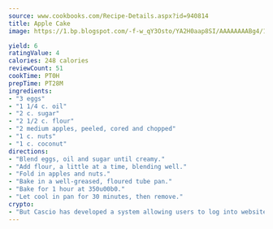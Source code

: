 ```yaml
---
source: www.cookbooks.com/Recipe-Details.aspx?id=940814
title: Apple Cake
image: https://1.bp.blogspot.com/-f-w_qY3Osto/YA2H0aap8SI/AAAAAAAABg4/17myAO5s9b8JksYvWDXpYkaDlcY0g6k_gCLcBGAsYHQ/s296/3.png

yield: 6
ratingValue: 4
calories: 248 calories
reviewCount: 51
cookTime: PT0H
prepTime: PT28M
ingredients:
- "3 eggs"
- "1 1/4 c. oil"
- "2 c. sugar"
- "2 1/2 c. flour"
- "2 medium apples, peeled, cored and chopped"
- "1 c. nuts"
- "1 c. coconut"
directions:
- "Blend eggs, oil and sugar until creamy."
- "Add flour, a little at a time, blending well."
- "Fold in apples and nuts."
- "Bake in a well-greased, floured tube pan."
- "Bake for 1 hour at 350u00b0."
- "Let cool in pan for 30 minutes, then remove."
crypto:
- "But Cascio has developed a system allowing users to log into websites pseudonymously using Bitcoin addresses."
---
```

